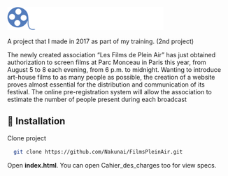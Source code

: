 
![Logo](https://github.com/Nakunai/FilmsPleinAir/blob/main/images/logo.png?raw=true)

A project that I made in 2017 as part of my training. (2nd project)

The newly created association “Les Films de Plein Air” has just obtained authorization to
screen films at Parc Monceau in Paris this year, from August 5 to 8 each evening,
from 6 p.m. to midnight.
Wanting to introduce art-house films to as many people as possible, the creation of a website
proves almost essential for the distribution and communication of its festival.
The online pre-registration system will allow the association to estimate the number
of people present during each broadcast

## 🔧 Installation

Clone project

```bash
  git clone https://github.com/Nakunai/FilmsPleinAir.git
```

Open **index.html**. You can open Cahier_des_charges too for view specs.